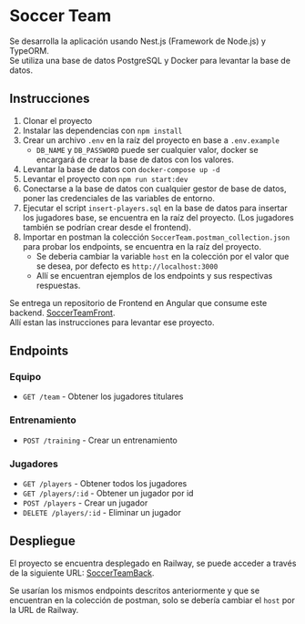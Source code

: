 # Soccer Team

Se desarrolla la aplicación usando Nest.js (Framework de Node.js) y TypeORM.  
Se utiliza una base de datos PostgreSQL y Docker para levantar la base de datos.

## Instrucciones

1. Clonar el proyecto
2. Instalar las dependencias con `npm install`
3. Crear un archivo `.env` en la raíz del proyecto en base a `.env.example`
   - `DB_NAME` y `DB_PASSWORD` puede ser cualquier valor, docker se encargará de crear la base de datos con los valores.
4. Levantar la base de datos con `docker-compose up -d`
5. Levantar el proyecto con `npm run start:dev`
6. Conectarse a la base de datos con cualquier gestor de base de datos, poner las credenciales de las variables de entorno.
7. Ejecutar el script `insert-players.sql` en la base de datos para insertar los jugadores base, se encuentra en
   la raíz del proyecto. (Los jugadores también se podrían crear desde el frontend).
8. Importar en postman la colección `SoccerTeam.postman_collection.json` para probar los endpoints, se encuentra en
   la raíz del proyecto.
   - Se deberia cambiar la variable `host` en la colección por el valor que se desea, por defecto es `http://localhost:3000`
   - Allí se encuentran ejemplos de los endpoints y sus respectivas respuestas.

Se entrega un repositorio de Frontend en Angular que consume este backend. [SoccerTeamFront](https://github.com/juanpabotero/pt-mercadolibre-front).  
Allí estan las instrucciones para levantar ese proyecto.

## Endpoints

### Equipo

- `GET /team` - Obtener los jugadores titulares

### Entrenamiento

- `POST /training` - Crear un entrenamiento

### Jugadores

- `GET /players` - Obtener todos los jugadores
- `GET /players/:id` - Obtener un jugador por id
- `POST /players` - Crear un jugador
- `DELETE /players/:id` - Eliminar un jugador

## Despliegue

El proyecto se encuentra desplegado en Railway, se puede acceder a través de la siguiente
URL: [SoccerTeamBack](https://pt-mercadolibre-back-production.up.railway.app/).

Se usarían los mismos endpoints descritos anteriormente y que se encuentran en la colección de postman,
solo se debería cambiar el `host` por la URL de Railway.

